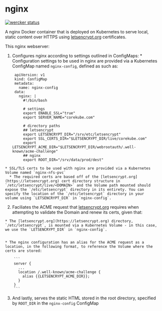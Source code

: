 # nginx

[![wercker status](https://app.wercker.com/status/21a779b13c0e2bd3e67bc0e4c17ded36/m "wercker status")](https://app.wercker.com/project/bykey/21a779b13c0e2bd3e67bc0e4c17ded36)

A nginx Docker container that is deployed on Kubernetes to serve local, static content over HTTPS using [letsencrypt.org](https://letsencrypt.org) certificates.

This nginx webserver:

  1. Configures nginx according to settings outlined in ConfigMaps:
    * Configuration settings to be used in nginx are provided via a Kubernetes ConfigMap named `nginx-config`, defined as such as:

      ```
       apiVersion: v1
       kind: ConfigMap
       metadata:
         name: nginx-config
       data:
         nginx: |
           #!/bin/bash

           # settings
           export ENABLE_SSL="true"
           export SERVER_NAME="corekube.com"

           # directory paths
           ## letsencrypt
           export LETSENCRYPT_DIR="/srv/etc/letsencrypt"
           export SSL_CERTS_DIR="$LETSENCRYPT_DIR/live/corekube.com"
           export LETSENCRYPT_ACME_DIR="$LETSENCRYPT_DIR/webrootauth/.well-known/acme-challenge"
           ## nginx
           export ROOT_DIR="/srv/data/prod/dest"
      ```
    * SSL/TLS certs to be used with nginx are provided via a Kubernetes Volume named `nginx-nfs-pvc`
      * The required certs are based off of the [letsencrypt.org](https://letsencrypt.org) cert directory structure in `/etc/letsencrypt/live/<DOMAIN>` and the Volume path mounted should expose the `/etc/letsencrypt` directory in its entirety. You can specify the location of the `/etc/letsencrypt` directory in your volume using `LETSENCRYPT_DIR` in `nginx-config`.

  2.  Faciliates the ACME request that [letsencrypt.org](https://letsencrypt.org) requires when attempting to validate the Domain and renew its certs, given that:
  
    * The [letsencrypt.org](https://letsencrypt.org) directory, `/etc/letsencrypt`, is mounted via a Kubernetes Volume - in this case, we use the `LETSENCRYPT_DIR` in `nginx-config`.


    * The nginx configuration has an alias for the ACME request as a location, in the following format, to reference the Volume where the certs are stored:

        ```
        server {
          ...
          location /.well-known/acme-challenge {
            alias {{LETSENCRYPT_ACME_DIR}};
          }
        }
        ```
  3. And lastly, serves the static HTML stored in the root directory, specified by `ROOT_DIR` in the `nginx-config` ConfigMap
